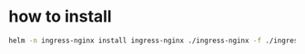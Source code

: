 

# how to install
```bash
helm -n ingress-nginx install ingress-nginx ./ingress-nginx -f ./ingress-nginx/values.yaml --create-namespace
```
